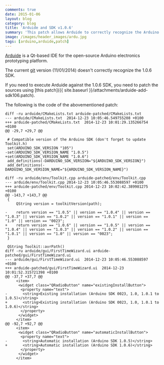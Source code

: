 ```yaml
---
comments: true
date: 2015-01-06
layout: blog
category: blog
title: 'Arduide and SDK v1.0.6'
summary: 'This patch allows Arduide to correctly recognize the Arduino SDK v1.0.6'
image: /images/header_images/ardu.jpg
tags: [arduino,arduide,patch]
---
```


[Arduide](http://mupuf.org/project/arduide.html) is a Qt-based IDE for the open-source Arduino electronics prototyping platform.

The current [git](https://gitorious.org/arduide) version (11/01/2014) doesn't correctly recognize the 1.0.6 SDK.

If you need to execute Arduide against the 1.0.6 SDK, you need to patch the sources using [this patch]({{ site.baseurl }}/attachments/arduide-add-sdk106.patch).

The following is the code of the abovementioned patch:

	diff -ru arduide/CMakeLists.txt arduide-patched/CMakeLists.txt
	--- arduide/CMakeLists.txt	2014-12-23 10:05:46.549755208 +0100
	+++ arduide-patched/CMakeLists.txt	2014-12-23 10:01:29.135266754 +0100
	@@ -29,7 +29,7 @@
	 
	 # Compatible version of the Arduino SDK (don't forget to update Toolkit.h)
	 set(ARDUINO_SDK_VERSION "105")
	-set(ARDUINO_SDK_VERSION_NAME "1.0.5")
	+set(ARDUINO_SDK_VERSION_NAME "1.0.6")
	 add_definitions(-DARDUINO_SDK_VERSION="${ARDUINO_SDK_VERSION}")
	 add_definitions(-DARDUINO_SDK_VERSION_NAME="${ARDUINO_SDK_VERSION_NAME}")
	 
	diff -ru arduide/env/Toolkit.cpp arduide-patched/env/Toolkit.cpp
	--- arduide/env/Toolkit.cpp	2014-12-23 10:05:46.553088597 +0100
	+++ arduide-patched/env/Toolkit.cpp	2014-12-23 10:02:42.389981275 +0100
	@@ -143,7 +143,7 @@
	 {
		 QString version = toolkitVersion(path);
	 
	-    return version == "1.0.5" || version == "1.0.4" || version == "1.0.3" || version == "1.0.2" || version == "1.0.1" || version == "1.0" || version == "0023";
	+    return version == "1.0.6" || version == "1.0.5" || version == "1.0.4" || version == "1.0.3" || version == "1.0.2" || version == "1.0.1" || version == "1.0" || version == "0023";
	 }
	 
	 QString Toolkit::avrPath()
	diff -ru arduide/gui/FirstTimeWizard.ui arduide-patched/gui/FirstTimeWizard.ui
	--- arduide/gui/FirstTimeWizard.ui	2014-12-23 10:05:46.553088597 +0100
	+++ arduide-patched/gui/FirstTimeWizard.ui	2014-12-23 10:01:52.315721398 +0100
	@@ -37,7 +37,7 @@
		 <item>
		  <widget class="QRadioButton" name="existingInstallButton">
		   <property name="text">
	-       <string>Existing installation (Arduino SDK 0023, 1.0, 1.0.1 to 1.0.5)</string>
	+       <string>Existing installation (Arduino SDK 0023, 1.0, 1.0.1 to 1.0.6)</string>
		   </property>
		  </widget>
		 </item>
	@@ -92,7 +92,7 @@
		 <item>
		  <widget class="QRadioButton" name="automaticInstallButton">
		   <property name="text">
	-       <string>Automatic installation (Arduino SDK 1.0.5)</string>
	+       <string>Automatic installation (Arduino SDK 1.0.6)</string>
		   </property>
		  </widget>
		 </item>
